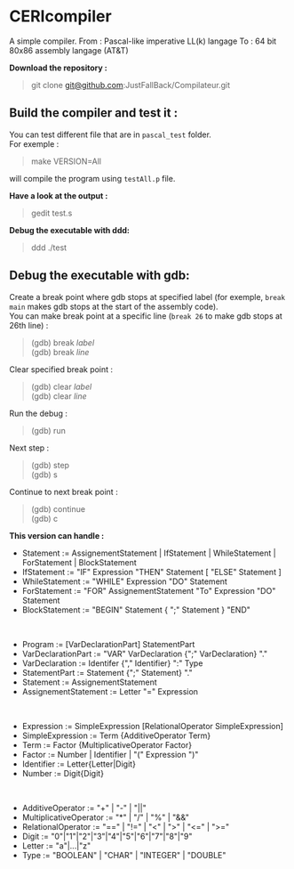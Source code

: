 # CERIcompiler

A simple compiler.
From : Pascal-like imperative LL(k) langage
To : 64 bit 80x86 assembly langage (AT&T)

**Download the repository :**

> git clone git@github.com:JustFallBack/Compilateur.git

## Build the compiler and test it :
You can test different file that are in `pascal_test` folder.<br>
For exemple :

> make VERSION=All

will compile the program using `testAll.p` file.

**Have a look at the output :**

> gedit test.s

**Debug the executable with ddd:**

> ddd ./test

## Debug the executable with gdb:
Create a break point where gdb stops at specified label (for exemple, `break main` makes gdb stops at the start of the assembly code).<br>
You can make break point at a specific line (`break 26` to make gdb stops at 26th line) :
>(gdb) break _label_<br>
>(gdb) break _line_

Clear specified break point :
>(gdb) clear _label_<br>
>(gdb) clear _line_

Run the debug :
>(gdb) run

Next step :
>(gdb) step<br>
>(gdb) s

Continue to next break point :
>(gdb) continue<br>
>(gdb) c

**This version can handle :**

-  Statement := AssignementStatement | IfStatement | WhileStatement | ForStatement | BlockStatement
-  IfStatement := "IF" Expression "THEN" Statement [ "ELSE" Statement ]
-  WhileStatement := "WHILE" Expression "DO" Statement
-  ForStatement := "FOR" AssignementStatement "To" Expression "DO" Statement
-  BlockStatement := "BEGIN" Statement { ";" Statement } "END"

<br>

-  Program := [VarDeclarationPart] StatementPart
-  VarDeclarationPart := "VAR" VarDeclaration {";" VarDeclaration} "."
-  VarDeclaration := Identifer {"," Identifier} ":" Type
-  StatementPart := Statement {";" Statement} "."
-  Statement := AssignementStatement
-  AssignementStatement := Letter "=" Expression

<br>

-  Expression := SimpleExpression [RelationalOperator SimpleExpression]
-  SimpleExpression := Term {AdditiveOperator Term}
-  Term := Factor {MultiplicativeOperator Factor}
-  Factor := Number | Identifier | "(" Expression ")"
-  Identifier := Letter{Letter|Digit}
-  Number := Digit{Digit}

<br>

-  AdditiveOperator := "+" | "-" | "||"
-  MultiplicativeOperator := "*" | "/" | "%" | "&&"
-  RelationalOperator := "==" | "!=" | "<" | ">" | "<=" | ">="  
-  Digit := "0"|"1"|"2"|"3"|"4"|"5"|"6"|"7"|"8"|"9"
-  Letter := "a"|...|"z"
-  Type := "BOOLEAN" | "CHAR" | "INTEGER" | "DOUBLE"
